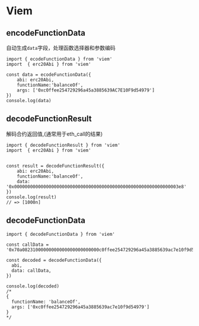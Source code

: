 # Viem 

## encodeFunctionData
自动生成`data`字段，处理函数选择器和参数编码

```
import { ecodeFunctionData } from 'viem'
import  { erc20Abi } from 'viem'

const data = ecodeFunctionData({
    abi: erc20Abi,
    functionName:'balanceOf',
    args: ['0xc0ffee254729296a45a3885639AC7E10F9d54979']
})
console.log(data)
```


## decodeFunctionResult
解码合约返回值,(通常用于eth_call的结果)

```
import { decodeFunctionResult } from 'viem'
import  { erc20Abi } from 'viem'


const result = decodeFunctionResult({
    abi: erc20Abi,
    functionName:'balanceOf',
    data: '0x00000000000000000000000000000000000000000000000000000000000003e8'
})
console.log(result)
// => [1000n]

```


## decodeFunctionData

```
import { decodeFunctionData } from 'viem'

const callData = '0x70a08231000000000000000000000000c0ffee254729296a45a3885639ac7e10f9d54979'

const decoded = decodeFunctionData({
  abi,
  data: callData,
})

console.log(decoded)
/*
{
  functionName: 'balanceOf',
  args: ['0xc0ffee254729296a45a3885639ac7e10f9d54979']
}
*/

```
